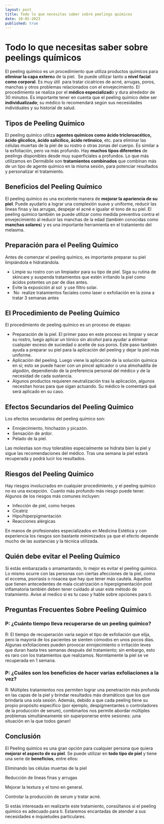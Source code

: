 ```yaml
---
layout: post
title: Todo lo que necesitas saber sobre peelings químicos
date: 10-05-2023
published: true
---
```

# **Todo lo que necesitas saber sobre peelings químicos**

El peeling químico es un procedimiento que utiliza productos químicos para **eliminar la capa extern**a de la piel.  Se puede utilizar tanto a **nivel facial como corporal**. Es muy útil  para tratar cicatrices de acné, arrugas, poros, manchas y otros problemas relacionados con el envejecimiento. El procedimiento se realiza por el **médico especializad**o y dura alrededor de 30 minutos. Es importante tener en cuenta que el peeling químico debe ser **individualizado**; su médico lo recomendará según sus necesidades individuales y su historial de salud.

## **Tipos de Peeling Químico**

El peeling químico utiliza **agentes químicos como ácido tricloroacético, ácido glicolico, ácido salicilico, ácido retinoico**, etc. para eliminar las células muertas de la piel de su rostro o otras zonas del cuerpo. Es similar a la exfoliación, pero va más profundo. Hay **muchos tipos diferentes** de peelings disponibles desde muy superficiales a profundos. Lo que más utilizamos en Dermábile son **tratamientos combinados** que combinan más de un tipo de agente químico en la misma sesión, para potenciar resultados y personalizar el tratamiento. 

## **Beneficios del Peeling Químico**

El peeling químico es una excelente manera de **mejorar la apariencia de su piel**. Puede ayudarlo a lograr una complexión suave y uniforme, reducir las líneas finas y las arrugas, despejar el acné e igualar el tono de su piel. El peeling químico también se puede utilizar como medida preventiva contra el envejecimiento al reducir las manchas de la edad (también conocidas como **manchas solares**) y es una importante herramienta en el tratamiento del melasma.

## **Preparación para el Peeling Químico**

Antes de comenzar el peeling químico, es importante preparar su piel limpiándola e hidratándola.

* Limpie su rostro con un limpiador para su tipo de piel. Siga su rutina de skincare y suspenda tratamientos que estén irritando la piel como ácidos potentes un par de dias antes. 
* Evite la exposición al sol  y use filtro solar.  
*  No  realize tratamientos faciales como laser o exfoliación en la zona a tratar 3 semanas antes



## **El Procedimiento de Peeling Químico**

El procedimiento de peeling químico es un proceso de etapas:

* Preparación de la piel. El primer paso en este proceso es limpiar y secar su rostro, luego aplicar un tónico sin alcohol para ayudar a eliminar cualquier exceso de suciedad o aceite de sus poros. Este paso también ayuda a preparar su piel para la aplicación del peeling y dejar la piel más uniforme.
* Aplicación del peeling. Luego viene la aplicación de la solución química en sí; esto se puede hacer con un pincel aplicador o una almohadilla de algodón, dependiendo de la preferencia personal del médico y de la necesidad de cada sustancia. 
* Algunos productos requieren neutralización tras la aplicación, algunos necesitan horas para que sigan actuando. Su médico le comentará qué será aplicado en su caso.

## **Efectos Secundarios del Peeling Químico**

Los efectos secundarios del peeling químico son:

* Enrojecimiento, hinchazón y picazón. 
* Sensación de ardor.
* Pelado de la piel.

Las molestias son muy tolerables especialmente se hidrata bien la piel y sigue las recomendaciones del médico. Tras una semana la piel estará recuperada y podrá lucir los resultados. 



## **Riesgos del Peeling Químico**

Hay riesgos involucrados en cualquier procedimiento, y el peeling químico no es una excepción.  Cuanto más profundo más riesgo puede tener. Algunos de los riesgos más comunes incluyen:

* Infección de piel, como herpes
* Cicatriz
* Hipo/hiperpigmentación
* Reacciones alérgicas

En manos de profesionales especializados en Medicina Estética y con experiencia los riesgos son bastante minimizados ya que el efecto depende mucho de las sustancias y la técnica utilizada. 



## Quién debe evitar el Peeling Químico

Si estás embarazada o amamantando, lo mejor es evitar el peeling químico. Lo mismo ocurre con las personas con ciertas afecciones de la piel, como el eccema, psoriasis o rosacea que hay que tener más cautela. Aquellos que tienen antecedentes de mala cicatrización o hiperpigmentación post inflamatoria también deben tener cuidado al usar este método de tratamiento. Avise al medico si es tu caso y hable sobre opciones para ti.



## Preguntas Frecuentes Sobre Peeling Químico

### P: ¿Cuánto tiempo lleva recuperarse de un peeling químico?

R: El tiempo de recuperación varía según el tipo de exfoliación que elija, pero la mayoría de los pacientes se sienten cómodos en unos pocos días. Algunas exfoliaciones pueden provocar enrojecimiento o irritación leves que duran hasta tres semanas después del tratamiento; sin embargo, esto es raro con los tratamientos que realizamos. Normlamente la piel se ve recuperada en 1 semana.

### P: ¿Cuáles son los beneficios de hacer varias exfoliaciones a la vez?

R: Múltiples tratamientos nos permiten lograr una penetración más profunda en las capas de la piel y brindar resultados más dramáticos que los que brindaría una sola sesión. Además, debido a que cada peeling tiene su propio propósito específico (por ejemplo, despigmentantes o controladores de la producción de serum), combinarlos nos permite abordar múltiples problemas simultáneamente sin superponerse entre sesiones: ¡una situación en la que todos ganan!



## Conclusión

El Peeling químico es una gran opción para cualquier persona que quiera **mejorar el aspecto de su piel**. Se puede utilizar en **todo tipo de piel** y tiene una serie de **beneficios**, entre ellos:

Eliminando las células muertas de la piel

Reducción de líneas finas y arrugas

Mejorar la textura y el tono en general.

Controlar la producción de serum y tratar acné. 



Si estás interesada en realizarte este tratamiento, consúltanos si el peeling químico es adecuado para ti. Estaremos encantadas de atender a sus necesidades e inquietudes particulares.